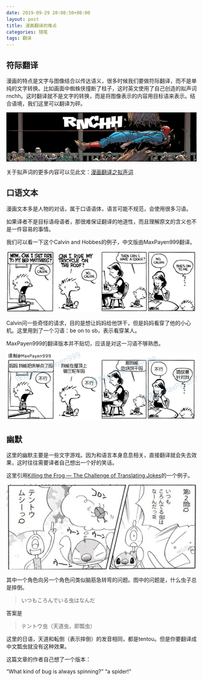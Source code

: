 ```yaml
---
date: 2019-09-29 20:08:50+08:00
layout: post
title: 漫画翻译的难点
categories: 随笔
tags: 翻译
---
```


## 符际翻译

漫画的特点是文字与图像结合以传达语义，很多时候我们要做符际翻译，而不是单纯的文字转换。比如画面中蜘蛛侠撞断了柱子，这时英文使用了自己创造的拟声词rnchh。这时翻译就不是文字的转换，而是将图像表示的内容用目标语来表示。结合语境，我们这里可以翻译为砰。

![](/album/comics/rnchh.png)

关于拟声词的更多内容可以见此文：[漫画翻译之拟声词](/comics-translation-sound-effects-words/)

## 口语文本

漫画文本多是人物的对话，属于口语语体，语言可能不规范，会使用很多习语。

如果译者不是目标语母语者，那很难保证翻译的地道性，而且理解原文的含义也不是一件容易的事情。

我们可以看一下这个Calvin and Hobbes的例子，中文版由MaxPayen999翻译。

![](/album/comics/on_to_sb.jpg)
		
Calvin问一些奇怪的请求，目的是想让妈妈给他饼干，但是妈妈看穿了他的小心机。这里用到了一个习语：be on to sb，表示看穿某人。
		
MaxPayen999的翻译版本并不贴切，应该是对这一习语不够熟悉。
		
![](/album/comics/on_to_sb_cn.jpg)

## 幽默

这里的幽默主要是一些文字游戏。因为和语言本身息息相关，直接翻译就会失去效果，这时往往需要译者自己想出一个好的笑话。

这里引用[Killing the Frog — The Challenge of Translating Jokes](https://medium.com/@jasonmuell/killing-the-frog-the-challenge-of-translating-humor-3e70614c2a75)的一个例子。

![](/album/comics/joke.jpg)

其中一个角色向另一个角色问类似脑筋急转弯的问题。图中的问题是，什么虫子总是摔倒。

> いつもころんでいる虫はなんだ

答案是

> テントウ虫（天道虫，即瓢虫）

这里的日语，天道和転倒（表示摔倒）的发音相同，都是tentou。但是你要翻译成中文瓢虫就没有这种效果。

这篇文章的作者自己想了一个版本：

“What kind of bug is always spinning?” “a spider!”


